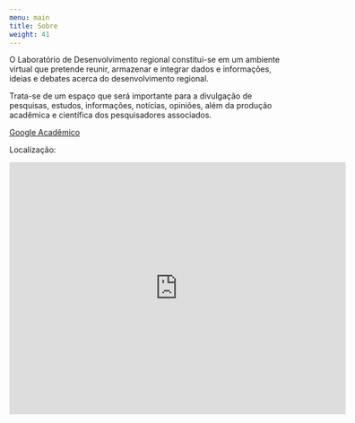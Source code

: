 ```yaml
---
menu: main
title: Sobre
weight: 41
---
```


O Laboratório de Desenvolvimento regional constitui-se em um ambiente virtual que pretende reunir, armazenar e integrar dados e informações, ideias e debates acerca do desenvolvimento regional.

Trata-se de um espaço que será importante para a divulgação de  pesquisas, estudos, informações, notícias, opiniões, além da produção acadêmica e científica dos pesquisadores associados.


<p><a href="https://scholar.google.com/citations?hl=pt-BR&amp;user=ja52_GQAAAAJ&amp;view_op=list_works&amp;sortby=pubdate">Google Acadêmico</a></p>

Localização:

<iframe src="https://www.google.com/maps/embed?pb=!1m18!1m12!1m3!1d3517.829887683967!2d-54.740483949263115!3d-28.151666382524475!2m3!1f0!2f0!3f0!3m2!1i1024!2i768!4f13.1!3m3!1m2!1s0x94fed774fd4a5521%3A0x25297788778b4f64!2sUniversidade%20Federal%20da%20Fronteira%20Sul%2C%20Campus%20Cerro%20Largo!5e0!3m2!1spt-BR!2sbr!4v1633481325456!5m2!1spt-BR!2sbr" width="600" height="450" style="border:0;" allowfullscreen="" loading="lazy"></iframe>